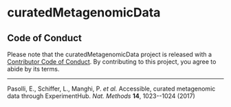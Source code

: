 
# curatedMetagenomicData

<!-- badges: start -->
<!-- badges: end -->

## Code of Conduct
  
Please note that the curatedMetagenomicData project is released with a [Contributor Code of Conduct](https://contributor-covenant.org/version/2/0/CODE_OF_CONDUCT.html). By contributing to this project, you agree to abide by its terms.

---

Pasolli, E., Schiffer, L., Manghi, P. *et al.* Accessible, curated metagenomic data through ExperimentHub. *Nat. Methods* **14**, 1023--1024 (2017)
